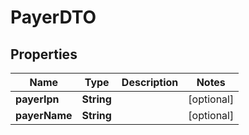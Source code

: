 

# PayerDTO

## Properties

Name | Type | Description | Notes
------------ | ------------- | ------------- | -------------
**payerIpn** | **String** |  |  [optional]
**payerName** | **String** |  |  [optional]



